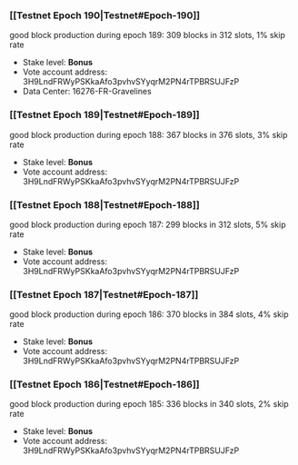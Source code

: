 ### [[Testnet Epoch 190|Testnet#Epoch-190]]
good block production during epoch 189: 309 blocks in 312 slots, 1% skip rate
* Stake level: **Bonus**
* Vote account address: 3H9LndFRWyPSKkaAfo3pvhvSYyqrM2PN4rTPBRSUJFzP
* Data Center: 16276-FR-Gravelines
### [[Testnet Epoch 189|Testnet#Epoch-189]]
good block production during epoch 188: 367 blocks in 376 slots, 3% skip rate
* Stake level: **Bonus**
* Vote account address: 3H9LndFRWyPSKkaAfo3pvhvSYyqrM2PN4rTPBRSUJFzP
### [[Testnet Epoch 188|Testnet#Epoch-188]]
good block production during epoch 187: 299 blocks in 312 slots, 5% skip rate
* Stake level: **Bonus**
* Vote account address: 3H9LndFRWyPSKkaAfo3pvhvSYyqrM2PN4rTPBRSUJFzP
### [[Testnet Epoch 187|Testnet#Epoch-187]]
good block production during epoch 186: 370 blocks in 384 slots, 4% skip rate
* Stake level: **Bonus**
* Vote account address: 3H9LndFRWyPSKkaAfo3pvhvSYyqrM2PN4rTPBRSUJFzP
### [[Testnet Epoch 186|Testnet#Epoch-186]]
good block production during epoch 185: 336 blocks in 340 slots, 2% skip rate
* Stake level: **Bonus**
* Vote account address: 3H9LndFRWyPSKkaAfo3pvhvSYyqrM2PN4rTPBRSUJFzP